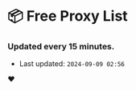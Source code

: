 # :package: Free Proxy List
### Updated every 15 minutes.

- Last updated: `2024-09-09 02:56`

:heart:
